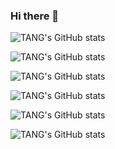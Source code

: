 ### Hi there 👋
![TANG's GitHub stats](https://github-readme-stats.vercel.app/api?username=SHITH-HUNG-TANG&hide=contribs,prs&theme=merko&show_icons=true)

![TANG's GitHub stats](https://github-readme-stats.vercel.app/api?username=SHITH-HUNG-TANG&hide=contribs,prs&theme=gruvbox&show_icons=true)

![TANG's GitHub stats](https://github-readme-stats.vercel.app/api?username=SHITH-HUNG-TANG&hide=contribs,prs&theme=onedark&show_icons=true)

![TANG's GitHub stats](https://github-readme-stats.vercel.app/api?username=SHITH-HUNG-TANG&hide=contribs,prs&theme=cobalt&show_icons=true)

![TANG's GitHub stats](https://github-readme-stats.vercel.app/api?username=SHITH-HUNG-TANG&hide=contribs,prs&theme=synthwave&show_icons=true)

![TANG's GitHub stats](https://github-readme-stats.vercel.app/api?username=SHITH-HUNG-TANG&hide=contribs,prs&theme=highcontrast&show_icons=true)
<!--
**SHITH-HUNG-TANG/SHITH-HUNG-TANG** is a ✨ _special_ ✨ repository because its `README.md` (this file) appears on your GitHub profile.

Here are some ideas to get you started:

- 🔭 I’m currently working on ...
- 🌱 I’m currently learning ...
- 👯 I’m looking to collaborate on ...
- 🤔 I’m looking for help with ...
- 💬 Ask me about ...
- 📫 How to reach me: ...
- 😄 Pronouns: ...
- ⚡ Fun fact: ...
-->
